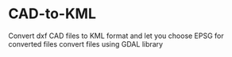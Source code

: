 # CAD-to-KML
Convert dxf CAD files to KML format and let you choose EPSG for converted files
convert files using GDAL library
